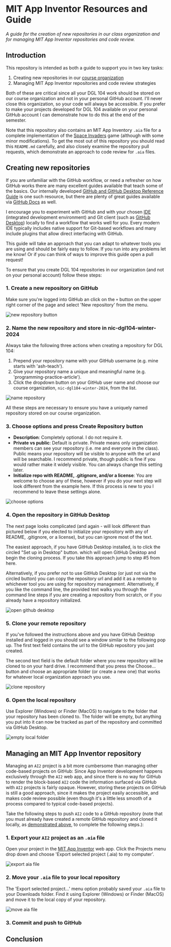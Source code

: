 # MIT App Inventor Resources and Guide
_A guide for the creation of new repositories in our class organization and for managing MIT App Inventor repositories and code review._

## Introduction
This repository is intended as both a guide to support you in two key tasks:
1. Creating new repositories in our [course organization](https://github.com/nic-dgl104-winter-2024)
2. Managing MIT App Inventor repositories and code review strategies

Both of these are critical since all your DGL 104 work should be stored on our course organization and not in your personal GitHub account. I'll never close this organization, so your code will always be accessible. If you prefer to make your projects developed for DGL 104 available on your personal GitHub account I can demonstrate how to do this at the end of the semester.

Note that this repository also contains an MIT App Inventory `.aia` file for a complete implementation of the [Space Invaders](https://appinventor.mit.edu/explore/ai2/space-invaders) game (although with some minor modifications). To get the most out of this repository you should read this `README.md` carefully, and also closely examine the repository pull requests, which demonstrate an approach to code review for `.aia` files.

## Creating new repositories
If you are unfamiliar with the GitHub workflow, or need a refresher on how GitHub works there are many excellent guides available that teach some of the basics. Our internally developed [GitHub and GitHub Desktop Reference Guide](https://docs.google.com/document/d/1gyy_7hXB4RSJ_T4Ua1ezKujfr2Ohz3B8EE2e11ZTZyU/edit#) is one such resource, but there are plenty of great guides available via [GitHub Docs](https://docs.github.com/en/get-started/quickstart/hello-world) as well.

I encourage you to experiment with GitHub and with your chosen [IDE](https://en.wikipedia.org/wiki/Integrated_development_environment) (integrated development environment) and Git client (such as [GitHub Desktop](https://docs.github.com/en/desktop/overview/about-github-desktop)) locally to find a workflow that works well for you. Every modern IDE typically includes native support for Git-based workflows and many include plugins that allow direct interfacing with GitHub.

This guide will take an approach that you can adapt to whatever tools you are using and should be fairly easy to follow. If you run into any problems let me know! Or if you can think of ways to improve this guide open a pull request!

To ensure that you create DGL 104 repositories in our organization (and not on your personal account) follow these steps:

### 1. Create a new repository on GitHub
Make sure you're logged into GitHub an click on the `+` button on the upper right corner of the page and select 'New repository' from the menu.

![new repository button](./images/create-repo-1.png)

### 2. Name the new repository and store in nic-dgl104-winter-2024
Always take the following three actions when creating a repository for DGL 104:
1. Prepend your repository name with your GitHub username (e.g. mine starts with 'ash-teach').
2. Give your repository name a unique and meaningful name (e.g. 'programming-practice-article').
3. Click the dropdown button on your GitHub user name and choose our course organization, `nic-dgl104-winter-2024`, from the list.

![name repository](./images/create-repo-2.png)

All these steps are necessary to ensure you have a uniquely named repository stored on our course organization.

### 3. Choose options and press Create Repository button
- **Description**: Completely optional. I do not require it.
- **Private vs public**: Default is private. Private means only organization members can see your repository (i.e. me and everyone in the class). Public means your repository will be visible to anyone with the url and will be searchable. I recommend private, though public is fine if you would rather make it widely visible. You can always change this setting later.
- **Initialize repo with README, .gitignore, and/or a license**: You are welcome to choose any of these, however if you do your next step will look different from the example here. If this process is new to you I recommend to leave these settings alone.

![choose options](./images/create-repo-3.png)

### 4. Open the repository in GitHub Desktop
The next page looks complicated (and again - will look different than pictured below if you elected to initialize your repository with any of README, .gitignore, or a license), but you can ignore most of the text.

The easiest approach, if you have GitHub Desktop installed, is to click the circled "Set up in Desktop" button. which will open GitHub Desktop and begin the cloning process. If you take this approach jump to step #5 from here.

Alternatively, if you prefer not to use GitHub Desktop (or just not via the circled button) you can copy the repository url and add it as a remote to whichever tool you are using for repository management. Alternatively, if you like the command line, the provided text walks you through the command line steps if you are creating a repository from scratch, or if you already have a repository initialized.

![open github desktop](./images/create-repo-4.png)

### 5. Clone your remote repository
If you've followed the instructions above and you have GitHub Desktop installed and logged in you should see a window similar to the following pop up. The first text field contains the url to the GitHub repository you just created. 

The second text field is the default folder where you new repository will be cloned to on your hard drive. I recommend that you press the Choose... button and choose an appropriate folder (or create a new one) that works for whatever local organization approach you use. 

![clone repository](./images/create-repo-5.png)

### 6. Open the local repository
Use Explorer (Windows) or Finder (MacOS) to navigate to the folder that your repository has been cloned to. The folder will be empty, but anything you put into it can now be tracked as part of the repository and committed via GitHub Desktop.

![empty local folder](./images/create-repo-6.png)

## Managing an MIT App Inventor repository
Managing an `AI2` project is a bit more cumbersome than managing other code-based projects on GitHub: Since App Inventor development happens exclusively through the `AI2` web app, and since there is no way for GitHub to render the block-based `AI2` code the information surfaced via GitHub with `AI2` projects is fairly opaque. However, storing these projects on GitHub is still a good approach, since it makes the project easily accessible, and makes code review possible (even though it's a little less smooth of a process compared to typical code-based projects).

Take the following steps to push `AI2` code to a GitHub repository (note that you must already have created a remote GitHub repository and cloned it locally, as [demonstrated above](#creating-new-repositories), to complete the following steps.):

### 1. Export your `AI2` project as an `.aia` file
Open your project in the [MIT App Inventor](https://ai2.appinventor.mit.edu) web app. Click the Projects menu drop down and choose 'Export selected project (.aia) to my computer'. 

![export aia file](./images/manage-aia-1.png)

### 2. Move your `.aia` file to your local repository
The 'Export selected project...' menu option probably saved your `.aia` file to your Downloads folder. Find it using Explorer (Windows) or Finder (MacOS) and move it to the local copy of your repository.

![move aia file](./images/manage-aia-2.gif)

### 3. Commit and push to GitHub

## Conclusion

